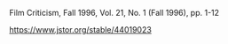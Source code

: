 
Film Criticism, Fall 1996, Vol. 21, No. 1 (Fall 1996), pp. 1-12

https://www.jstor.org/stable/44019023